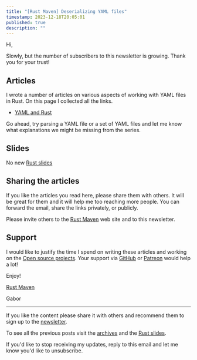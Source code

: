 ```yaml
---
title: "[Rust Maven] Deserializing YAML files"
timestamp: 2023-12-18T20:05:01
published: true
description: ""
---
```


Hi,

Slowly, but the number of subscribers to this newsletter is growing. Thank you for your trust!


## Articles

I wrote a number of articles on various aspects of working with YAML files in Rust. On this page I collected all the links.

* [YAML and Rust](https://rust.code-maven.com/yaml)

Go ahead, try parsing a YAML file or a set of YAML files and let me know what explanations we might be missing from the series.

## Slides

No new [Rust slides](https://rust.code-maven.com/slides/rust/)

## Sharing the articles

If you like the articles you read here, please share them with others. It will be great for them and it will help me too reaching more people.
You can forward the email, share the links privately, or publicly.

Please invite others to the [Rust Maven](https://rust.code-maven.com/) web site and to this newsletter.

## Support

I would like to justify the time I spend on writing these articles and working on the [Open source projects](https://rust.code-maven.com/projects).
Your support via [GitHub](https://github.com/szabgab/) or [Patreon](https://www.patreon.com/szabgab) would help a lot!


Enjoy!

[Rust Maven](https://rust.code-maven.com/)

  Gabor

   ------------------------------------
If you like the content please share it with others and recommend them to sign up to the [newsletter](https://rust.code-maven.com/subscribe).

To see all the previous posts visit the [archives](https://rust.code-maven.com/archive) and the [Rust slides](https://rust.code-maven.com/slides/rust/).

If you'd like to stop receiving my updates, reply to this email and let me know you'd like to unsubscribe.

